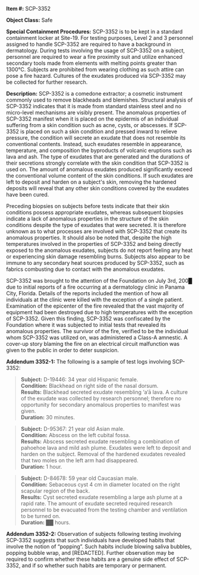 **Item #:** SCP-3352

**Object Class:** Safe

**Special Containment Procedures:** SCP-3352 is to be kept in a standard containment locker at Site-19. For testing purposes, Level 2 and 3 personnel assigned to handle SCP-3352 are required to have a background in dermatology. During tests involving the usage of SCP-3352 on a subject, personnel are required to wear a fire proximity suit and utilize enhanced secondary tools made from elements with melting points greater than 1300°C. Subjects are prohibited from wearing clothing as such attire can pose a fire hazard. Cultures of the exudates produced via SCP-3352 may be collected for further research.

**Description:** SCP-3352 is a comedone extractor; a cosmetic instrument commonly used to remove blackheads and blemishes. Structural analysis of SCP-3352 indicates that it is made from standard stainless steel and no micro-level mechanisms are visibly present. The anomalous properties of SCP-3352 manifest when it is placed on the epidermis of an individual suffering from a skin condition such as acne, cysts, or abscesses. If SCP-3352 is placed on such a skin condition and pressed inward to relieve pressure, the condition will secrete an exudate that does not resemble its conventional contents. Instead, such exudates resemble in appearance, temperature, and composition the byproducts of volcanic eruptions such as lava and ash. The type of exudates that are generated and the durations of their secretions strongly correlate with the skin condition that SCP-3352 is used on. The amount of anomalous exudates produced significantly exceed the conventional volume content of the skin conditions. If such exudates are left to deposit and harden on a subject's skin, removing the hardened deposits will reveal that any other skin conditions covered by the exudates have been cured.

Preceding biopsies on subjects before tests indicate that their skin conditions possess appropriate exudates, whereas subsequent biopsies indicate a lack of anomalous properties in the structure of the skin conditions despite the type of exudates that were secreted. It is therefore unknown as to what processes are involved with SCP-3352 that create its anomalous properties. It should also be noted that, despite the high temperatures involved in the properties of SCP-3352 and being directly exposed to the anomalous exudates, subjects do not report feeling any heat or experiencing skin damage resembling burns. Subjects also appear to be immune to any secondary heat sources produced by SCP-3352, such as fabrics combusting due to contact with the anomalous exudates.

SCP-3352 was brought to the attention of the Foundation on July 3rd, 200█ due to initial reports of a fire occurring at a dermatology clinic in Panama City, Florida. Details of the reports included the mention of how all individuals at the clinic were killed with the exception of a single patient. Examination of the epicenter of the fire revealed that the vast majority of equipment had been destroyed due to high temperatures with the exception of SCP-3352. Given this finding, SCP-3352 was confiscated by the Foundation where it was subjected to initial tests that revealed its anomalous properties. The survivor of the fire, verified to be the individual whom SCP-3352 was utilized on, was administered a Class-A amnestic. A cover-up story blaming the fire on an electrical circuit malfunction was given to the public in order to deter suspicion.

**Addendum 3352-1:** The following is a sample of test logs involving SCP-3352:

> **Subject:** D-19446: 34 year old Hispanic female.  
> **Condition:** Blackhead on right side of the nasal dorsum.  
> **Results:** Blackhead secreted exudate resembling ‘a‘ā lava. A culture of the exudate was collected by research personnel; therefore no opportunity for secondary anomalous properties to manifest was given.  
> **Duration:** 30 minutes.

> **Subject:** D-95367: 21 year old Asian male.  
> **Condition:** Abscess on the left cubital fossa.  
> **Results:** Abscess secreted exudate resembling a combination of pahoehoe lava and mild ash plume. Exudates were left to deposit and harden on the subject. Removal of the hardened exudates revealed that two moles on the left arm had disappeared.  
> **Duration:** 1 hour.

> **Subject:** D-84678: 59 year old Caucasian male.  
> **Condition:** Sebaceous cyst 4 cm in diameter located on the right scapular region of the back.  
> **Results:** Cyst secreted exudate resembling a large ash plume at a rapid rate. The amount of exudate secreted required research personnel to be evacuated from the testing chamber and ventilation to be turned on.  
> **Duration:** ██ hours.

**Addendum 3352-2:** Observation of subjects following testing involving SCP-3352 suggests that such individuals have developed habits that involve the notion of “popping”. Such habits include blowing saliva bubbles, popping bubble wrap, and \[REDACTED\]. Further observation may be required to confirm whether these habits are a genuine side effect of SCP-3352, and if so whether such habits are temporary or permanent.